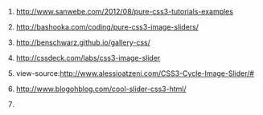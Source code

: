 1. http://www.sanwebe.com/2012/08/pure-css3-tutorials-examples

2. http://bashooka.com/coding/pure-css3-image-sliders/

3. http://benschwarz.github.io/gallery-css/

4. http://cssdeck.com/labs/css3-image-slider

5. view-source:http://www.alessioatzeni.com/CSS3-Cycle-Image-Slider/#

6. http://www.blogohblog.com/cool-slider-css3-html/

7. 
